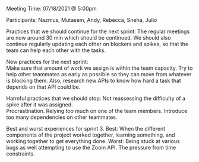 Meeting Time:  07/18/2021 @ 5:00pm

Participants: Nazmus, Mutasem, Andy, Rebecca, Sneha, Julio

Practices that we should continue for the next sprint:
The regular meetings are now around 30 min which should be continued. 
We should also continue regularly updating each other on blockers and spikes, 
so that the team can help each other with the tasks.

New practices for the next sprint: 			
Make sure that amount of work we assign is within the team capacity.
Try to help other teammates as early as possible so they can move from whatever is blocking them.
Also, research new APIs to know how hard a task that depends on that API could be. 

Harmful practices that we should stop: 
Not reassessing the difficulty of a spike after it was assigned.	
Procrastination. Relying too much on one of the team members. 
Introduce too many dependencies on other teammates.

Best and worst experiences for sprint 3. 
Best: When the different components of the project worked together,
learning something, and working together to get everything done.
Worst: Being stuck at various bugs as well attempting to use the Zoom API. The pressure from time constraints.
